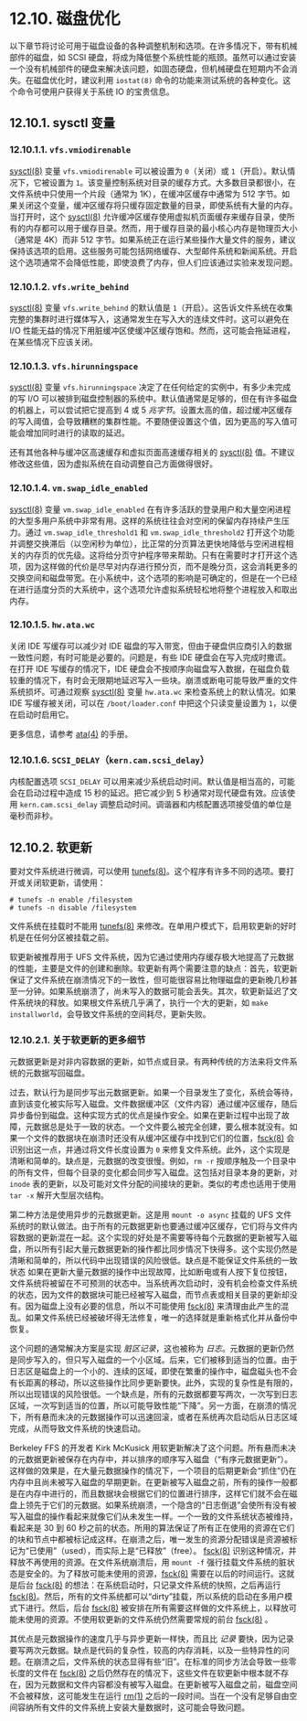 # 12.10. 磁盘优化

以下章节将讨论可用于磁盘设备的各种调整机制和选项。在许多情况下，带有机械部件的磁盘，如 SCSI 硬盘，将成为降低整个系统性能的瓶颈。虽然可以通过安装一个没有机械部件的硬盘来解决该问题，如固态硬盘，但机械硬盘在短期内不会消失。在磁盘优化时，建议利用 `iostat(8)` 命令的功能来测试系统的各种变化。这个命令可使用户获得关于系统 IO 的宝贵信息。

## 12.10.1. sysctl 变量

### 12.10.1.1. `vfs.vmiodirenable`

[sysctl(8)](https://www.freebsd.org/cgi/man.cgi?query=sysctl&sektion=8&format=html) 变量 `vfs.vmiodirenable` 可以被设置为 `0`（关闭）或 `1`（开启）。默认情况下，它被设置为 `1`。该变量控制系统对目录的缓存方式。大多数目录都很小，在文件系统中只使用一个片段（通常为 1K），在缓冲区缓存中通常为 512 字节。如果关闭这个变量，缓冲区缓存将只缓存固定数量的目录，即使系统有大量的内存。当打开时，这个 [sysctl(8)](https://www.freebsd.org/cgi/man.cgi?query=sysctl&sektion=8&format=html) 允许缓冲区缓存使用虚拟机页面缓存来缓存目录，使所有的内存都可以用于缓存目录。然而，用于缓存目录的最小核心内存是物理页大小（通常是 4K）而非 512 字节。如果系统正在运行某些操作大量文件的服务，建议保持该选项的启用。这些服务可能包括网络缓存、大型邮件系统和新闻系统。开启这个选项通常不会降低性能，即使浪费了内存，但人们应该通过实验来发现问题。

### 12.10.1.2. `vfs.write_behind`

[sysctl(8)](https://www.freebsd.org/cgi/man.cgi?query=sysctl&sektion=8&format=html) 变量 `vfs.write_behind` 的默认值是 `1`（开启）。这告诉文件系统在收集完整的集群时进行媒体写入，这通常发生在写入大的连续文件时。这可以避免在 I/O 性能无益的情况下用脏缓冲区使缓冲区缓存饱和。然而，这可能会拖延进程，在某些情况下应该关闭。

### 12.10.1.3. `vfs.hirunningspace`

[sysctl(8)](https://www.freebsd.org/cgi/man.cgi?query=sysctl&sektion=8&format=html) 变量 `vfs.hirunningspace` 决定了在任何给定的实例中，有多少未完成的写 I/O 可以被排到磁盘控制器的系统中。默认值通常是足够的，但在有许多磁盘的机器上，可以尝试把它提高到 4 或 5 *兆字节*。设置太高的值，超过缓冲区缓存的写入阈值，会导致糟糕的集群性能。不要随便设置这个值，因为更高的写入值可能会增加同时进行的读取的延迟。

还有其他各种与缓冲区高速缓存和虚拟页面高速缓存相关的 [sysctl(8)](https://www.freebsd.org/cgi/man.cgi?query=sysctl&sektion=8&format=html) 值。不建议修改这些值，因为虚拟系统在自动调整自己方面做得很好。

### 12.10.1.4. `vm.swap_idle_enabled`

[sysctl(8)](https://www.freebsd.org/cgi/man.cgi?query=sysctl&sektion=8&format=html) 变量 `vm.swap_idle_enabled` 在有许多活跃的登录用户和大量空闲进程的大型多用户系统中非常有用。这样的系统往往会对空闲的保留内存持续产生压力。通过 `vm.swap_idle_threshold1` 和 `vm.swap_idle_threshold2` 打开这个功能并调整交换滞后（以空闲秒为单位），比正常的分页算法更快地降低与空闲进程相关的内存页的优先级。这将给分页守护程序带来帮助。只有在需要时才打开这个选项，因为这样做的代价是尽早对内存进行预分页，而不是晚分页，这会消耗更多的交换空间和磁盘带宽。在小系统中，这个选项的影响是可确定的，但是在一个已经在进行适度分页的大系统中，这个选项允许虚拟系统轻松地将整个进程放入和取出内存。

### 12.10.1.5. `hw.ata.wc`

关闭 IDE 写缓存可以减少对 IDE 磁盘的写入带宽，但由于硬盘供应商引入的数据一致性问题，有时可能是必要的。问题是，有些 IDE 硬盘会在写入完成时撒谎。在打开 IDE 写缓存的情况下，IDE 硬盘会不按顺序向磁盘写入数据，在磁盘负载较重的情况下，有时会无限期地延迟写入一些块。崩溃或断电可能导致严重的文件系统损坏。可通过观察 [sysctl(8)](https://www.freebsd.org/cgi/man.cgi?query=sysctl&sektion=8&format=html) 变量 `hw.ata.wc` 来检查系统上的默认情况。如果 IDE 写缓存被关闭，可以在 `/boot/loader.conf` 中把这个只读变量设置为 `1`，以便在启动时启用它。

更多信息，请参考 [ata(4)](https://www.freebsd.org/cgi/man.cgi?query=ata&sektion=4&format=html) 的手册。

### 12.10.1.6. `SCSI_DELAY`（`kern.cam.scsi_delay`）

内核配置选项 `SCSI_DELAY` 可以用来减少系统启动时间。默认值是相当高的，可能会在启动过程中造成 15 秒的延迟。把它减少到 5 秒通常对现代硬盘有效。应该使用 `kern.cam.scsi_delay` 调整启动时间。调谐器和内核配置选项接受值的单位是毫秒而非秒。

## 12.10.2. 软更新

要对文件系统进行微调，可以使用 [tunefs(8)](https://www.freebsd.org/cgi/man.cgi?query=tunefs&sektion=8&format=html)。这个程序有许多不同的选项。要打开或关闭软更新，请使用：

```
# tunefs -n enable /filesystem
# tunefs -n disable /filesystem
```

文件系统在挂载时不能用 [tunefs(8)](https://www.freebsd.org/cgi/man.cgi?query=tunefs&sektion=8&format=html) 来修改。在单用户模式下，启用软更新的好时机是在任何分区被挂载之前。

软更新被推荐用于 UFS 文件系统，因为它通过使用内存缓存极大地提高了元数据的性能，主要是文件的创建和删除。软更新有两个需要注意的缺点：首先，软更新保证了文件系统在崩溃情况下的一致性，但可能很容易比物理磁盘的更新晚几秒甚至一分钟。如果系统崩溃了，尚未写入的数据可能会丢失。其次，软更新延迟了文件系统块的释放。如果根文件系统几乎满了，执行一个大的更新，如 `make installworld`，会导致文件系统的空间耗尽，更新失败。

### 12.10.2.1. 关于软更新的更多细节

元数据更新是对非内容数据的更新，如节点或目录。有两种传统的方法来将文件系统的元数据写回磁盘。

过去，默认行为是同步写出元数据更新。如果一个目录发生了变化，系统会等待，直到该变化被实际写入磁盘。文件数据缓冲区（文件内容）通过缓冲区缓存，随后异步备份到磁盘。这种实现方式的优点是操作安全。如果在更新过程中出现了故障，元数据总是处于一致的状态。一个文件要么被完全创建，要么根本就没有。如果一个文件的数据块在崩溃时还没有从缓冲区缓存中找到它们的位置，[fsck(8)](https://www.freebsd.org/cgi/man.cgi?query=fsck&sektion=8&format=html) 会识别出这一点，并通过将文件长度设置为 `0` 来修复文件系统。此外，这个实现是清晰和简单的。缺点是，元数据的改变很慢。例如，`rm -r` 按顺序触及一个目录中的所有文件，但每个目录的变化都会同步写入磁盘。这包括对目录本身的更新，对 `inode` 表的更新，以及可能对文件分配的间接块的更新。类似的考虑也适用于使用 `tar -x` 解开大型层次结构。

第二种方法是使用异步的元数据更新。这是用 `mount -o async` 挂载的 UFS 文件系统时的默认做法。由于所有的元数据更新也要通过缓冲区缓存，它们将与文件内容数据的更新混在一起。这个实现的好处是不需要等待每个元数据的更新被写入磁盘，所以所有引起大量元数据更新的操作都比同步情况下快得多。这个实现仍然是清晰和简单的，所以代码中出现错误的风险很低。缺点是不能保证文件系统的一致状态 如果在更新大量元数据的操作中出现故障，比如断电或有人按下复位按钮，文件系统将被留在不可预测的状态中。当系统再次启动时，没有机会检查文件系统的状态，因为文件的数据块可能已经被写入磁盘，而节点表或相关目录的更新却没有。因为磁盘上没有必要的信息，所以不可能使用 [fsck(8)](https://www.freebsd.org/cgi/man.cgi?query=fsck&sektion=8&format=html) 来清理由此产生的混乱。如果文件系统已经被破坏得无法修复，唯一的选择就是重新格式化并从备份中恢复。

这个问题的通常解决方案是实现 *脏区记录*，这也被称为 *日志*。元数据的更新仍然是同步写入的，但只写入磁盘的一个小区域。后来，它们被移到适当的位置。由于日志区是磁盘上的一个小的、连续的区域，即使在繁重的操作中，磁盘磁头也不会有长距离的移动，所以这些操作比同步更新要快。此外，实现的复杂性是有限的，所以出现错误的风险很低。一个缺点是，所有的元数据都要写两次，一次写到日志区域，一次写到适当的位置，所以可能导致性能“下降”。另一方面，在崩溃的情况下，所有悬而未决的元数据操作可以迅速回滚，或者在系统再次启动后从日志区域完成，从而导致文件系统的快速启动。

Berkeley FFS 的开发者 Kirk McKusick 用软更新解决了这个问题。所有悬而未决的元数据更新被保存在内存中，并以排序的顺序写入磁盘（“有序元数据更新”）。这样做的效果是，在大量元数据操作的情况下，一个项目的后期更新会“抓住”仍在内存中且尚未被写入磁盘的早期更新。在更新被写入磁盘之前，所有的操作一般都是在内存中进行的，而且数据块会根据它们的位置进行排序，这样它们就不会在磁盘上领先于它们的元数据。如果系统崩溃，一个隐含的“日志倒退”会使所有没有被写入磁盘的操作看起来就像它们从未发生一样。一个一致的文件系统状态被维持，看起来是 30 到 60 秒之前的状态。所用的算法保证了所有正在使用的资源在它们的块和节点中都被标记成这样。在崩溃之后，唯一发生的资源分配错误是资源被标记为“已使用”（used），而实际上是“已释放”（free）。 [fsck(8)](https://www.freebsd.org/cgi/man.cgi?query=fsck&sektion=8&format=html) 识别这种情况，并释放不再使用的资源。在文件系统崩溃后，用 `mount -f` 强行挂载文件系统的脏状态是安全的。为了释放可能未使用的资源，[fsck(8)](https://www.freebsd.org/cgi/man.cgi?query=fsck&sektion=8&format=html) 需要在以后的时间运行。这就是后台 [fsck(8)](https://www.freebsd.org/cgi/man.cgi?query=fsck&sektion=8&format=html) 的想法：在系统启动时，只记录文件系统的快照，之后再运行[fsck(8)](https://www.freebsd.org/cgi/man.cgi?query=fsck&sektion=8&format=html)。然后，所有的文件系统都可以“dirty”挂载，所以系统的启动在多用户模式下进行。然后，后台 [fsck(8)](https://www.freebsd.org/cgi/man.cgi?query=fsck&sektion=8&format=html) 被安排在所有需要这样做的文件系统上，以释放可能未使用的资源。不使用软更新的文件系统仍然需要常规的前台 [fsck(8)](https://www.freebsd.org/cgi/man.cgi?query=fsck&sektion=8&format=html) 。

其优点是元数据操作的速度几乎与异步更新一样快，而且比 *记录* 要快，因为记录要写两次元数据。缺点是代码的复杂性，较高的内存消耗，以及一些特异性的问题。在崩溃之后，文件系统的状态显得有些“旧”。在标准的同步方法会导致一些零长度的文件在 [fsck(8)](https://www.freebsd.org/cgi/man.cgi?query=fsck&sektion=8&format=html) 之后仍然存在的情况下，这些文件在软更新中根本就不存在，因为元数据和文件内容都没有被写入磁盘。在更新被写入磁盘之前，磁盘空间不会被释放，这可能发生在运行 [rm(1)](https://www.freebsd.org/cgi/man.cgi?query=rm&sektion=1&format=html) 之后的一段时间。当在一个没有足够自由空间容纳所有文件的文件系统上安装大量数据时，这可能会导致问题。
